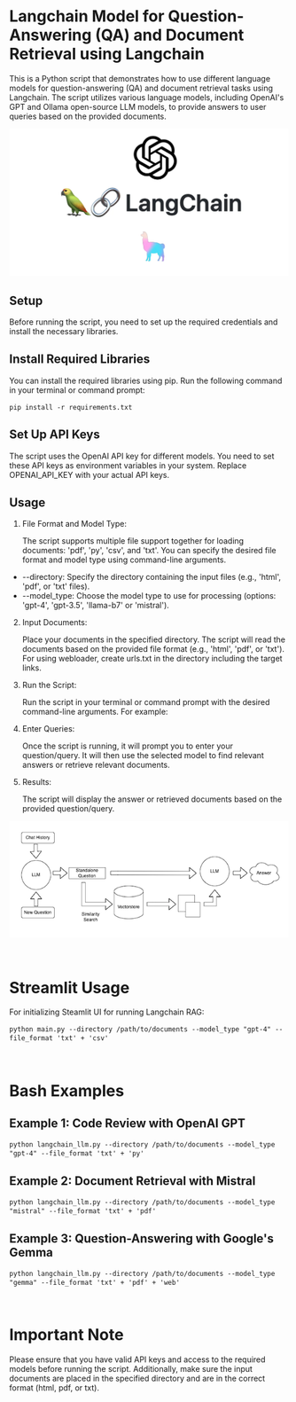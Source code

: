 # Langchain Model for Question-Answering (QA) and Document Retrieval using Langchain

This is a Python script that demonstrates how to use different language models for question-answering (QA) and document retrieval tasks using Langchain. The script utilizes various language models, including OpenAI's GPT and Ollama open-source LLM models, to provide answers to user queries based on the provided documents.

![](img/2.png)
<br>

## Setup
Before running the script, you need to set up the required credentials and install the necessary libraries.


## Install Required Libraries
You can install the required libraries using pip. Run the following command in your terminal or command prompt:

```
pip install -r requirements.txt
```

## Set Up API Keys
The script uses the OpenAI API key for different models. You need to set these API keys as environment variables in your system. Replace OPENAI_API_KEY with your actual API keys.


## Usage
1. File Format and Model Type:

    The script supports multiple file support together for loading documents: 'pdf', 'py', 'csv', and 'txt'. You can specify the desired file format and model type using command-line arguments.

- --directory: Specify the directory containing the input files (e.g., 'html', 'pdf', or 'txt' files).
- --model_type: Choose the model type to use for processing (options: 'gpt-4', 'gpt-3.5', 'llama-b7' or 'mistral').

2. Input Documents:

    Place your documents in the specified directory. The script will read the documents based on the provided file format (e.g., 'html', 'pdf', or 'txt'). For using webloader, create urls.txt in the directory including the target links.

3. Run the Script:

    Run the script in your terminal or command prompt with the desired command-line arguments. For example:

4. Enter Queries:

    Once the script is running, it will prompt you to enter your question/query. It will then use the selected model to find relevant answers or retrieve relevant documents.

5. Results:

    The script will display the answer or retrieved documents based on the provided question/query.

![](img/1.png)

<br>

# Streamlit Usage
For initializing Steamlit UI for running Langchain RAG:
```
python main.py --directory /path/to/documents --model_type "gpt-4" --file_format 'txt' + 'csv'
```

<br>

# Bash Examples
## Example 1: Code Review with OpenAI GPT
```
python langchain_llm.py --directory /path/to/documents --model_type "gpt-4" --file_format 'txt' + 'py'
```

## Example 2: Document Retrieval with Mistral
```
python langchain_llm.py --directory /path/to/documents --model_type "mistral" --file_format 'txt' + 'pdf'
```

## Example 3: Question-Answering with Google's Gemma
```
python langchain_llm.py --directory /path/to/documents --model_type "gemma" --file_format 'txt' + 'pdf' + 'web'
```

<br>

# Important Note
Please ensure that you have valid API keys and access to the required models before running the script. Additionally, make sure the input documents are placed in the specified directory and are in the correct format (html, pdf, or txt).
